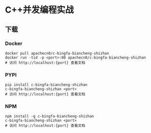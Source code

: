# C++并发编程实战

## 下载

### Docker

```
docker pull apachecn0/c-bingfa-biancheng-shizhan
docker run -tid -p <port>:80 apachecn0/c-bingfa-biancheng-shizhan
# 访问 http://localhost:{port} 查看文档
```

### PYPI

```
pip install c-bingfa-biancheng-shizhan
c-bingfa-biancheng-shizhan <port>
# 访问 http://localhost:{port} 查看文档
```

### NPM

```
npm install -g c-bingfa-biancheng-shizhan
c-bingfa-biancheng-shizhan <port>
# 访问 http://localhost:{port} 查看文档
```